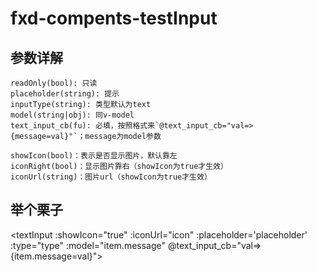 # fxd-compents-testInput


## 参数详解


```
readOnly(bool): 只读
placeholder(string): 提示
inputType(string): 类型默认为text
model(string|obj): 同v-model
text_input_cb(fu): 必填，按照格式来`@text_input_cb="val=>{message=val}"`；message为model参数

showIcon(bool)：表示是否显示图片，默认靠左
iconRight(bool)：显示图片靠右（showIcon为true才生效）
iconUrl(string)：图片url（showIcon为true才生效）

```


## 举个栗子
<textInput :showIcon="true" :iconUrl="icon" :placeholder='placeholder' :type="type" :model="item.message" @text_input_cb="val=>{item.message=val}"></textInput>

